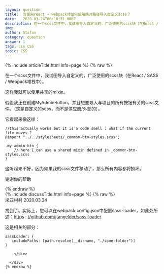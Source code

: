 ```yaml
---
layout: question
title:  当使用react + webpack时如何使用绝对路径导入自定义scss？
date:   2020-03-24T06:10:31.000Z
description: 在一个scss文件中，我试图导入自定义的，广泛使用的scss块（在React / SASS / Webpack堆栈中）。这样我就可以使用共享的mixi...
img: 
author: Stafan
category: question
answer: 1
tags: css CSS
topic: CSS
---
```

<div class="article-root">
  <div class="article">
    {% include articleTitle.html info=page %}
    {% raw %}
    <div class="article-content"><p><font style="vertical-align: inherit;"><font style="vertical-align: inherit;">在一个scss文件中，我试图导入自定义的，广泛使用的scss块（在React / SASS / Webpack堆栈中）。</font></font></p>

<p><font style="vertical-align: inherit;"><font style="vertical-align: inherit;">这样我就可以使用共享的mixin。</font></font></p>

<p><font style="vertical-align: inherit;"><font style="vertical-align: inherit;">假设我正在创建MyAdminButton，并且想要导入与项目的所有按钮有关的scss文件。</font><font style="vertical-align: inherit;">（这是自定义的scss，而不是供应商/外部的）。</font></font></p>

<p><font style="vertical-align: inherit;"><font style="vertical-align: inherit;">它看起来像这样： </font></font></p>

<pre><code>//this actually works but it is a code smell : what if the current file moves ?<font></font>
@import "../../stylesheets/_common-btn-styles.scss";<font></font>
<font></font>
.my-admin-btn {<font></font>
    // here I can use a shared mixin defined in _common-btn-styles.scss<font></font>
}<font></font>
</code></pre>

<p><font style="vertical-align: inherit;"><font style="vertical-align: inherit;">这听起来不好，因为如果我的scss文件移动了，那么所有内容都将损坏。</font></font></p>

<p><font style="vertical-align: inherit;"><font style="vertical-align: inherit;">谢谢你的帮助</font></font></p></div>
    {% endraw %}
  </div>

  <div class="discuss-wrapper">
    {% include discussTitle.html info=page %}
    {% raw %}
    <div class="discuss-item">
        <div class="discuss-parent">
          <div class="discuss-meta">
            <span class="discuss-user">米亚村村</span>
            <span class="discuss-time">2020.03.24</span>
          </div>
          <div class="discuss-comment"><p><font style="vertical-align: inherit;"><font style="vertical-align: inherit;">找到了。</font><font style="vertical-align: inherit;">实际上，您可以在webpack.config.json中配置sass-loader，如此处所述：</font><a href="https://github.com/jtangelder/sass-loader"><font style="vertical-align: inherit;">https</font></a><font style="vertical-align: inherit;"> : </font></font><a href="https://github.com/jtangelder/sass-loader"><font style="vertical-align: inherit;"><font style="vertical-align: inherit;">//github.com/jtangelder/sass-loader</font></font></a></p>

<p><font style="vertical-align: inherit;"><font style="vertical-align: inherit;">这是相关的部分：</font></font></p>

<pre><code>sassLoader: {<font></font>
   includePaths: [path.resolve(__dirname, "./some-folder")]<font></font>
}<font></font>
</code></pre></div>
        </div>
        
      </div>
    {% endraw %}
  </div>
<div>
